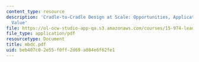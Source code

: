 ```yaml
---
content_type: resource
description: 'Cradle-to-Cradle Design at Scale: Opportunities, Applications and Business
  Value'
file: https://ol-ocw-studio-app-qa.s3.amazonaws.com/courses/15-974-leadership-lab-spring-2003/beb407c02e55f0ff2d69a084e6f62fe1_mbdc.pdf
file_type: application/pdf
resourcetype: Document
title: mbdc.pdf
uid: beb407c0-2e55-f0ff-2d69-a084e6f62fe1
---
```

